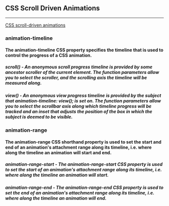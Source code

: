 ## CSS Scroll Driven Animations
___

[CSS scroll-driven animations](https://developer.mozilla.org/en-US/docs/Web/CSS/CSS_scroll-driven_animations)

### animation-timeline
#### The animation-timeline CSS property specifies the timeline that is used to control the progress of a CSS animation.
##### scroll() - An anonymous scroll progress timeline is provided by some ancestor scroller of the current element. The function parameters allow you to select the scroller, and the scrolling axis the timeline will be measured along.
##### view() - An anonymous view progress timeline is provided by the subject that animation-timeline: view(); is set on. The function parameters allow you to select the scrollbar axis along which timeline progress will be tracked and an inset that adjusts the position of the box in which the subject is deemed to be visible. 

### animation-range
#### The animation-range CSS shorthand property is used to set the start and end of an animation's attachment range along its timeline, i.e. where along the timeline an animation will start and end.
##### animation-range-start - The animation-range-start CSS property is used to set the start of an animation's attachment range along its timeline, i.e. where along the timeline an animation will start.
##### animation-range-end - The animation-range-end CSS property is used to set the end of an animation's attachment range along its timeline, i.e. where along the timeline an animation will end.